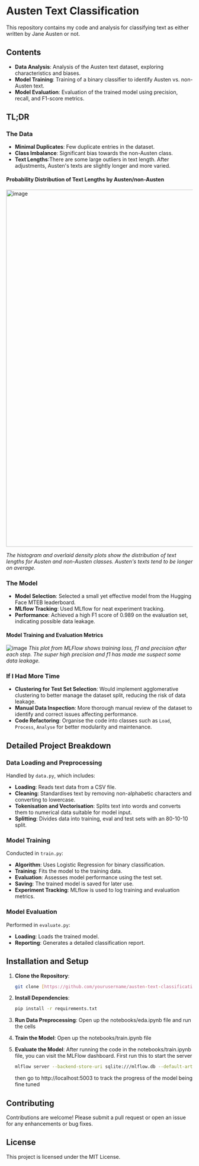 
# Austen Text Classification

This repository contains my code and analysis for classifying text as either written by Jane Austen or not.

## Contents

- **Data Analysis**: Analysis of the Austen text dataset, exploring characteristics and biases.
- **Model Training**: Training of a binary classifier to identify Austen vs. non-Austen text.
- **Model Evaluation**: Evaluation of the trained model using precision, recall, and F1-score metrics.

## TL;DR

### The Data

- **Minimal Duplicates**: Few duplicate entries in the dataset.
- **Class Imbalance**: Significant bias towards the non-Austen class.
- **Text Lengths**:There are some large outliers in text length. After adjustments, Austen's texts are slightly longer and more varied.

#### Probability Distribution of Text Lengths by Austen/non-Austen
<img width="961" alt="image" src="https://github.com/user-attachments/assets/70e4a4cc-a43a-4181-b342-f24ef5d8d691">

*The histogram and overlaid density plots show the distribution of text lengths for Austen and non-Austen classes. Austen's texts tend to be longer on average.*

### The Model

- **Model Selection**: Selected a small yet effective model from the Hugging Face MTEB leaderboard.
- **MLflow Tracking**: Used MLflow for neat experiment tracking.
- **Performance**: Achieved a high F1 score of 0.989 on the evaluation set, indicating possible data leakage.

#### Model Training and Evaluation Metrics
![image](https://github.com/user-attachments/assets/7a1f9d9c-9848-48ab-9096-b839bcf36c38)
*This plot from MLFlow shows training loss, f1 and precision after each step. The super high precision and f1 has made me suspect some data leakage.*

### If I Had More Time

- **Clustering for Test Set Selection**: Would implement agglomerative clustering to better manage the dataset split, reducing the risk of data leakage.
- **Manual Data Inspection**: More thorough manual review of the dataset to identify and correct issues affecting performance.
- **Code Refactoring**: Organise the code into classes such as `Load`, `Process`, `Analyse` for better modularity and maintenance.

## Detailed Project Breakdown

### Data Loading and Preprocessing

Handled by `data.py`, which includes:

- **Loading**: Reads text data from a CSV file.
- **Cleaning**: Standardises text by removing non-alphabetic characters and converting to lowercase.
- **Tokenisation and Vectorisation**: Splits text into words and converts them to numerical data suitable for model input.
- **Splitting**: Divides data into training, eval and test sets with an 80-10-10 split.

### Model Training

Conducted in `train.py`:

- **Algorithm**: Uses Logistic Regression for binary classification.
- **Training**: Fits the model to the training data.
- **Evaluation**: Assesses model performance using the test set.
- **Saving**: The trained model is saved for later use.
- **Experiment Tracking**: MLflow is used to log training and evaluation metrics.

### Model Evaluation

Performed in `evaluate.py`:

- **Loading**: Loads the trained model.
- **Reporting**: Generates a detailed classification report.

## Installation and Setup

1. **Clone the Repository**:
   ```bash
   git clone [https://github.com/yourusername/austen-text-classification.git](https://github.com/goodaytar/recruitment-ml-leedudek.git)
   ```
2. **Install Dependencies**:
   ```bash
   pip install -r requirements.txt
   ```
3. **Run Data Preprocessing**:
   Open up the notebooks/eda.ipynb file and run the cells
   
4. **Train the Model**:
   Open up the notebooks/train.ipynb file
5. **Evaluate the Model**:
   After running the code in the notebooks/train.ipynb file, you can visit the MLFlow dashboard. First run this to start the server
   ```bash
   mlflow server --backend-store-uri sqlite:///mlflow.db --default-artifact-root ./mlruns --host 0.0.0.0 --port 5003
   ```
   then go to http://localhost:5003 to track the progress of the model being fine tuned

## Contributing

Contributions are welcome! Please submit a pull request or open an issue for any enhancements or bug fixes.

## License

This project is licensed under the MIT License.
